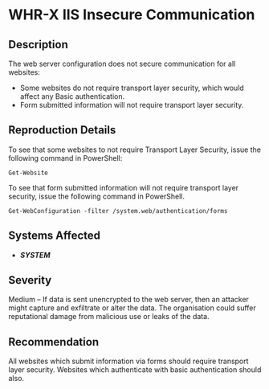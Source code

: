 WHR-X IIS Insecure Communication
================================

Description
-----------
The web server configuration does not secure communication for all websites:

* Some websites do not require transport layer security, which would affect any Basic authentication.
* Form submitted information will not require transport layer security.

Reproduction Details
--------------------
To see that some websites to not require Transport Layer Security, issue the following command in PowerShell:
```
Get-Website
```
To see that form submitted information will not require transport layer security, issue the following command in PowerShell.
```
Get-WebConfiguration -filter /system.web/authentication/forms
```

Systems Affected
----------------
  * ***SYSTEM***

Severity
--------
Medium – If data is sent unencrypted to the web server, then an attacker might capture and exfiltrate or alter the data. The organisation could suffer reputational damage from malicious use or leaks of the data.

Recommendation
--------------
All websites which submit information via forms should require transport layer security. Websites which authenticate with basic authentication should also.
